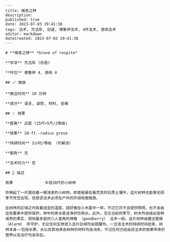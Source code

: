 
    ---
    title: 喘息之林
    description: 
    published: true
    date: 2023-07-03 19:41:38
    tags: 法术, 咒法系, 创造, 德鲁伊法术, 4环法术, 游侠法术
    editor: markdown
    dateCreated: 2023-07-03 19:41:38
    ---

    # **喘息之林** *Grove of respite*

    **学派** 咒法系 (创造) 

    **环位** 德鲁伊 4, 游侠 4

    ## 🪄 施放

    **施法时间** 10 分钟

    **成分** 语言, 姿势, 材料, 圣徽

    ## ✨ 效果  

    **距离** 近距 (25尺+5尺/2等级) 

    **效果** 20-ft.-radius grove 

    **持续时间** 2小时/等级 （可解消） 

    **豁免** 无

    **法术抗力** 否

    ## 📖 描述

    效果              半径20尺的小树林

    你唤起了一片围绕着一眼浅泉的小树林。即使是最在最荒芜的石质土壤中，这片树林也能够无视季节凭空出现，但是该法术必须在户外的开阔地面施放。

    在树林的区域之内有着适宜的温度，就好像在小木屋中一样，不过它并不会提供照明，也不会由这些要素中提供保护。林中的泉水是洁净的饮用水。此外，无论当前的季节，树木均会结出各种成熟的果实，视同最多能供八人食用的神莓 （goodberry） 法术一般。这片树林由魔法警报 （Alarm） 所守护，无论任何生物进入这片区域均会提醒你。一旦该法术的持续时间结束，树林本身——包括水果，水以及其他来自树林的材料均会消失，不过任何已经由该法术的效果带来的营养以及治疗均会存在。
    
